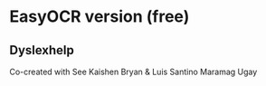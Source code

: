 # EasyOCR version (free)
## Dyslexhelp
Co-created with See Kaishen Bryan & Luis Santino Maramag Ugay

